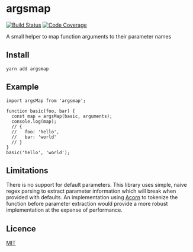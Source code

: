 # argsmap

[![Build Status](https://travis-ci.org/andy-shea/argsmap.svg?branch=master)](https://travis-ci.org/andy-shea/argsmap)
[![Code Coverage](http://codecov.io/github/andy-shea/argsmap/coverage.svg?branch=master)](http://codecov.io/github/andy-shea/argsmap?branch=master)

A small helper to map function arguments to their parameter names

## Install

```yarn add argsmap```

## Example

```
import argsMap from 'argsmap';

function basic(foo, bar) {
  const map = argsMap(basic, arguments);
  console.log(map);
  // {
  //   foo: 'hello',
  //   bar: 'world'
  // }
}
basic('hello', 'world');
```

## Limitations

There is no support for default parameters. This library uses simple, naive regex parsing
to extract parameter information which will break when provided with defaults.
An implementation using [Acorn](https://github.com/ternjs/acorn) to tokenize the
function before parameter extraction would provide a more robust implementation at the
expense of performance.

## Licence

[MIT](./LICENSE)
